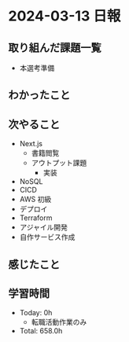 # 2024-03-13 日報

## 取り組んだ課題一覧

- 本選考準備

## わかったこと

## 次やること

- Next.js
  - 書籍閲覧
  - アウトプット課題
    - 実装
- NoSQL
- CICD
- AWS 初級
- デプロイ
- Terraform
- アジャイル開発
- 自作サービス作成

## 感じたこと

## 学習時間

- Today: 0h
  - 転職活動作業のみ
- Total: 658.0h
